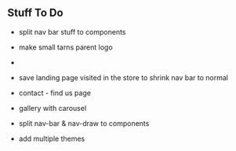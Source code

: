 
## Stuff To Do

- split nav bar stuff to components
- make small tarns parent logo
- 

- save landing page visited in the store to shrink nav bar to normal
- contact - find us page
- gallery with carousel
- split nav-bar & nav-draw to components
- add multiple themes
